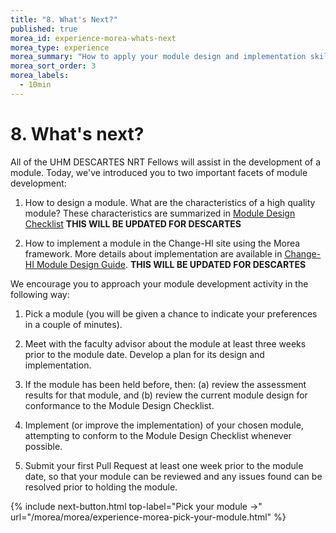 ```yaml
---
title: "8. What's Next?"
published: true
morea_id: experience-morea-whats-next
morea_type: experience
morea_summary: "How to apply your module design and implementation skills in future"
morea_sort_order: 3
morea_labels:
  - 10min
---
```


# 8. What's next?

All of the UHM DESCARTES NRT Fellows will assist in the development of a module. Today, we've introduced you to two important facets of module development:

1. How to design a module. What are the characteristics of a high quality module?  These characteristics are summarized in [Module Design Checklist](https://morea-framework.github.io/docs/change-hi/module-design-checklist) **THIS WILL BE UPDATED FOR DESCARTES**

2. How to implement a module in the Change-HI site using the Morea framework. More details about implementation are available in [Change-HI Module Design Guide](https://morea-framework.github.io/docs/category/change-hi).  **THIS WILL BE UPDATED FOR DESCARTES**

We encourage you to approach your module development activity in the following way:

1.  Pick a module (you will be given a chance to indicate your preferences in a couple of minutes).

2. Meet with the faculty advisor about the module at least three weeks prior to the module date. Develop a plan for its design and implementation.

3. If the module has been held before, then: (a) review the assessment results for that module, and (b) review the current module design for conformance to the Module Design Checklist.

4. Implement (or improve the implementation) of your chosen module, attempting to conform to the Module Design Checklist whenever possible.

5. Submit your first Pull Request at least one week prior to the module date, so that your module can be reviewed and any issues found can be resolved prior to holding the module.


{% include next-button.html
top-label="Pick your module ->"
url="/morea/morea/experience-morea-pick-your-module.html" %}
